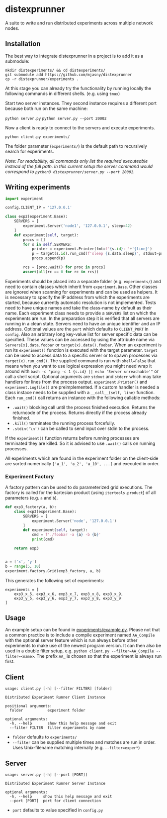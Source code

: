 # distexprunner

A suite to write and run distributed experiments across multiple network nodes.


## Installation

The best way to integrate distexprunner in a project is to add it as a submodule:

```
mkdir distexperiments/ && cd distexperiments/
git submodule add https://github.com/mjasny/distexprunner
cp -r distexprunner/experiments .
```

At this stage you can already try the functionality by running locally the following commands in different shells. (e.g. using `tmux`)

Start two server instances. They second instance requires a different port because both run on the same machine:

`python server.py`
`python server.py --port 20002`

Now a client is ready to connect to the servers and execute experiments.

`python client.py experiments/`

The folder parameter (`experiments/`) is the default path to recursively search for experiments.

*Note: For readability, all commands only list the required executeable instead of the full path. In this current setup the server command would correspond to `python3 distexprunner/server.py --port 20001`*.

## Writing experiments

```python
import experiment

config.CLIENT_IP = '127.0.0.1'

class exp2(experiment.Base):
    SERVERS = [
        experiment.Server('node1', '127.0.0.1', sleep=42)
    ]
    def experiment(self, target):
        procs = []
        for s in self.SERVERS:
            printer = experiment.Printer(fmt=f'{s.id}: '+'{line}')
            p = target(s.id).run_cmd(f'sleep {s.data.sleep}', stdout=printer, stderr=printer)
            procs.append(p)

        rcs = [proc.wait() for proc in procs]
        assert(all(rc == 0 for rc in rcs))
```

Experiments should be placed into a separate folder (e.g. `experiments/`) and need to contain classes which inherit from `experiment.Base`. Other classes are ignored when scanning for experiments and can be used as helpers.
It is necessary to specify the IP address from which the experiments are started, because currently automatic resolution is not implemented. Tests need to have unique names and take the class-name by default as their name.
Each experiment class needs to provide a `SERVERS` list on which the experiments are run. In the preparation step it is verified that all servers are running in a clean state. Servers need to have an unique identifier and an IP address. Optional values are the `port` which defaults to `CLIENT_PORT` in `config`. Also an arbitrary long key-value list for server specific data can be specified. These values can be accessed by using the attribute name via `Servers[x].data.foobar` or `target(x).data().foobar`.
When an experiment is run its `experiment()` function is executed with the target parameter. `target` can be used to access data to a specific server or to spawn processes via `target(x).run_cmd()`. The supplied command is run with `shell=False` that means when you want to use logical expression you might need wrap it around with `bash -c "ping -c 1 {s.id} || echo 'Server unreachable'"` or call a shell script. Optional arguments are `stdout` and `stderr` which may take handlers for lines from the process output. `experiment.Printer()` and `experiment.Logfile()` are preimplemented. If a custom handler is needed a class instace needs to be supplied with a `__call__(self, line)` function.
Each `run_cmd()` call returns an instance with the following callable methods:
- `.wait()` blocking call until the process finished execution. Returns the returncode of the process. Returns directly if the process already finished.
- `.kill()` terminates the running process forcefully.
-  `.stdin('\n')` can be called to send input over stdin to the process.

If the `experiment()` function returns before running processes are terminated they are killed. So it is advised to use `.wait()` calls on running processes.


All experiments which are found in the experiment folder on the client-side are sorted numerically `['a_1', 'a_2', 'a_10', ...]` and executed in order.


### Experiment Factory

A factory pattern can be used to do parameterized grid executions. The factory is called for the kartesian product (using `itertools.product`) of all parameters (e.g. `a` and `b`).

```python
def exp3_factory(a, b):
    class exp3(experiment.Base):
        SERVERS = [
            experiment.Server('node', '127.0.0.1')
        ]
        def experiment(self, target):
            cmd = f'./foobar -a {a} -b {b}'
            print(cmd)

    return exp3


a = ['x', 'y']
b = range(5, 10)
experiment.factory.Grid(exp3_factory, a, b)
```

This generates the following set of experiments:

```
experiments = [
    exp3_x_5, exp3_x_6, exp3_x_7, exp3_x_8, exp3_x_9, 
    exp3_y_5, exp3_y_6, exp3_y_7, exp3_y_8, exp3_y_9
]
```


## Usage

An example setup can be found in [experiments/example.py](experiments/example.py).
Please not that a common practice is to include a compile experiment named `AA_Compile` with the optional server feature which is run always before other experiments to make use of the newest program version. It can then also be used in a double filter setup, e.g. `python client.py --filter=AA_Compile --filter=<name>`. The prefix `AA_` is chosen so that the experiment is always run first.


## Client

```
usage: client.py [-h] [--filter FILTER] [folder]

Distributed Experiment Runner Client Instance

positional arguments:
  folder           experiment folder

optional arguments:
  -h, --help       show this help message and exit
  --filter FILTER  filter experiments by name
```

- `folder` defaults to `experiments/`
- `--filter` can be supplied multiple times and matches are run in order. Uses Unix-filename matching internally (e.g. `--filter=exper*`)


## Server

```
usage: server.py [-h] [--port [PORT]]

Distributed Experiment Runner Server Instance

optional arguments:
  -h, --help     show this help message and exit
  --port [PORT]  port for client connection
```

- `port` defaults to value specified in `config.py`
